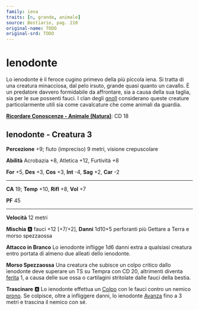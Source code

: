 ```yaml
---
family: iena
traits: [n, grande, animale]
source: Bestiario, pag. 210
original-name: TODO
original-srd: TODO
---
```


# Ienodonte

Lo ienodonte è il feroce cugino primevo della più piccola iena. Si tratta di una creatura minacciosa, dal pelo irsuto, grande quasi quanto un cavallo. È un predatore davvero formidabile da affrontare, sia a causa della sua taglia, sia per le sue possenti fauci. I clan degli [gnoll](/tratti/gnoll) considerano queste creature particolarmente utili sia come cavalcature che come animali da guardia.

**[Ricordare Conoscenze - Animale (Natura)](/azioni/ricordare-conoscenze)**: CD 18

## Ienodonte - Creatura 3

**Percezione** +9; fiuto (impreciso) 9 metri, visione crepuscolare

**Abilità** Acrobazia +8, Atletica +12, Furtività +8

**For** +5, **Des** +3, **Cos** +3, **Int** -4, **Sag** +2, **Car** -2

***

**CA** 19; **Temp** +10, **Rifl** +8, **Vol** +7

**PF** 45

***

**Velocità** 12 metri

**Mischia** :a: fauci +12 \[+7/+2], **Danni** 1d10+5 perforanti più Gettare a Terra e morso spezzaossa

**Attacco in Branco** Lo ienodonte infligge 1d6 danni extra a qualsiasi creatura entro portata di almeno due alleati dello ienodonte.

**Morso Spezzaossa** Una creatura che subisce un colpo critico dallo ienodonte deve superare un TS su Tempra con CD 20, altrimenti diventa [ferita](/condizioni/ferito) 1, a causa delle sue ossa o cartilagini stritolate dalle fauci della bestia.

**Trascinare** :a: Lo ienodonte effettua un [Colpo](/azioni/colpire) con le fauci contro un nemico [prono](/condizioni/prono). Se colpisce, oltre a infliggere danni, lo ienodonte [Avanza](/azioni/avanzare) fino a 3 metri e trascina il nemico con sé.

